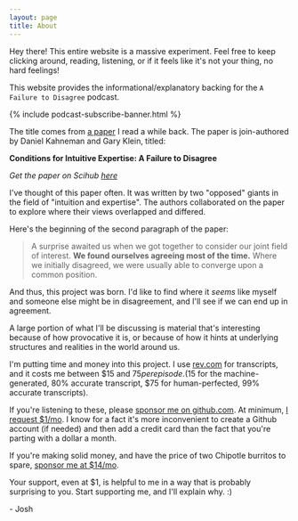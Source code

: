 ```yaml
---
layout: page
title: About
---
```


<p class="message">
  Hey there! This entire website is a massive experiment. Feel free to keep clicking around, reading, listening, or if it feels like it's not your thing, no hard feelings!
</p>

This website provides the informational/explanatory backing for the `A Failure to Disagree` podcast.

{% include podcast-subscribe-banner.html %}


The title comes from [a paper](https://pubmed.ncbi.nlm.nih.gov/19739881/) I read a while back. The paper is join-authored by Daniel Kahneman and Gary Klein, titled:

**Conditions for Intuitive Expertise: A Failure to Disagree** 

_Get the paper on Scihub [here](https://sci-hub.st/10.1037/a0016755)_

I've thought of this paper often. It was written by two "opposed" giants in the field of "intuition and expertise". The authors collaborated on the paper to explore where their views overlapped and differed. 

Here's the beginning of the second paragraph of the paper:

> A surprise awaited us when we got together to consider our joint field of interest. **We found ourselves agreeing most of the time.** Where we initially disagreed, we were usually able to converge upon a common position.

And thus, this project was born. I'd like to find where it *seems* like myself and someone else might be in disagreement, and I'll see if we can end up in agreement.

A large portion of what I'll be discussing is material that's interesting because of how provocative it is, or because of how it hints at underlying structures and realities in the world around us. 

I'm putting time and money into this project. I use [rev.com](https://www.rev.com/) for transcripts, and it costs me between $15 and $75 per episode. ($15 for the machine-generated, 80% accurate transcript, $75 for human-perfected, 99% accurate transcripts).

If you're listening to these, please [sponsor me on github.com](https://github.com/sponsors/josh-works). At minimum, [I request $1/mo](https://github.com/sponsors/josh-works/sponsorships?sponsor=josh-works&tier_id=58616&preview=false). I know for a fact it's more inconvenient to create a Github account (if needed) and then add a credit card than the fact that you're parting with a dollar a month.

If you're making solid money, and have the price of two Chipotle burritos to spare, [sponsor me at $14/mo](https://github.com/sponsors/josh-works/sponsorships?sponsor=josh-works&tier_id=58591&preview=false).

Your support, even at $1, is helpful to me in a way that is probably surprising to you. Start supporting me, and I'll explain why. :)

\- Josh